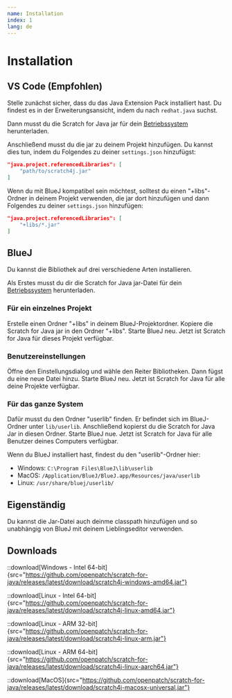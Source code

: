 ```yaml
---
name: Installation
index: 1
lang: de
---
```


# Installation

## VS Code (Empfohlen)

Stelle zunächst sicher, dass du das Java Extension Pack installiert hast. Du findest es in der Erweiterungsansicht, indem du nach `redhat.java` suchst.

Dann musst du die Scratch for Java jar für dein [Betriebssystem](#downloads) herunterladen.

Anschließend musst du die jar zu deinem Projekt hinzufügen. Du kannst dies tun, indem du Folgendes zu deiner `settings.json` hinzufügst:

```json
"java.project.referencedLibraries": [
    "path/to/scratch4j.jar"
]
```

Wenn du mit BlueJ kompatibel sein möchtest, solltest du einen "+libs"-Ordner in deinem Projekt verwenden, die jar dort hinzufügen und dann Folgendes zu deiner `settings.json` hinzufügen:

```json
"java.project.referencedLibraries": [
    "+libs/*.jar"
]
```

## BlueJ

Du kannst die Bibliothek auf drei verschiedene Arten installieren.

Als Erstes musst du dir die Scratch for Java jar-Datei für dein [Betriebssystem](#downloads) herunterladen.

### Für ein einzelnes Projekt

Erstelle einen Ordner "+libs" in deinem BlueJ-Projektordner. Kopiere die Scratch for Java jar in den Ordner "+libs". Starte BlueJ neu. Jetzt ist Scratch for Java für dieses Projekt verfügbar.

### Benutzereinstellungen

Öffne den Einstellungsdialog und wähle den Reiter Bibliotheken. Dann fügst du eine neue Datei hinzu. Starte BlueJ neu. Jetzt ist Scratch for Java für alle deine Projekte verfügbar.

### Für das ganze System

Dafür musst du den Ordner "userlib" finden. Er befindet sich im BlueJ-Ordner unter `lib/userlib`. Anschließend kopierst du die Scratch for Java Jar in diesen Ordner. Starte BlueJ nue. Jetzt ist Scratch for Java für alle Benutzer deines Computers verfügbar.

Wenn du BlueJ installiert hast, findest du den "userlib"-Ordner hier:

- Windows: `C:\Program Files\BlueJ\lib\userlib`
- MacOS: `/Application/BlueJ/BlueJ.app/Resources/java/userlib`
- Linux: `/usr/share/bluej/userlib/`

## Eigenständig

Du kannst die Jar-Datei auch deinme classpath hinzufügen und so unabhängig von BlueJ mit deinem Lieblingseditor verwenden.

## Downloads

::download[Windows - Intel 64-bit]{src="https://github.com/openpatch/scratch-for-java/releases/latest/download/scratch4j-windows-amd64.jar"}

::download[Linux - Intel 64-bit]{src="https://github.com/openpatch/scratch-for-java/releases/latest/download/scratch4j-linux-amd64.jar"}

::download[Linux - ARM 32-bit]{src="https://github.com/openpatch/scratch-for-java/releases/latest/download/scratch4j-linux-arm.jar"}

::download[Linux - ARM 64-bit]{src="https://github.com/openpatch/scratch-for-java/releases/latest/download/scratch4j-linux-aarch64.jar"}

::download[MacOS]{src="https://github.com/openpatch/scratch-for-java/releases/latest/download/scratch4j-macosx-universal.jar"}